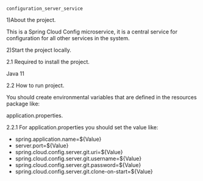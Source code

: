                                                     configuration_server_service
1)About the project.

This is a Spring Cloud Сonfig microservice, it is a central service for configuration for all other services in the system.

2)Start the project locally.

2.1 Required to install the project.

Java 11

2.2 How to run project.

You should create environmental variables that are defined in the resources package like:

application.properties.

2.2.1 For application.properties you should set the value like:

* spring.application.name=${Value}
* server.port=${Value}
* spring.cloud.config.server.git.uri=${Value}
* spring.cloud.config.server.git.username=${Value}
* spring.cloud.config.server.git.password=${Value}
* spring.cloud.config.server.git.clone-on-start=${Value}
